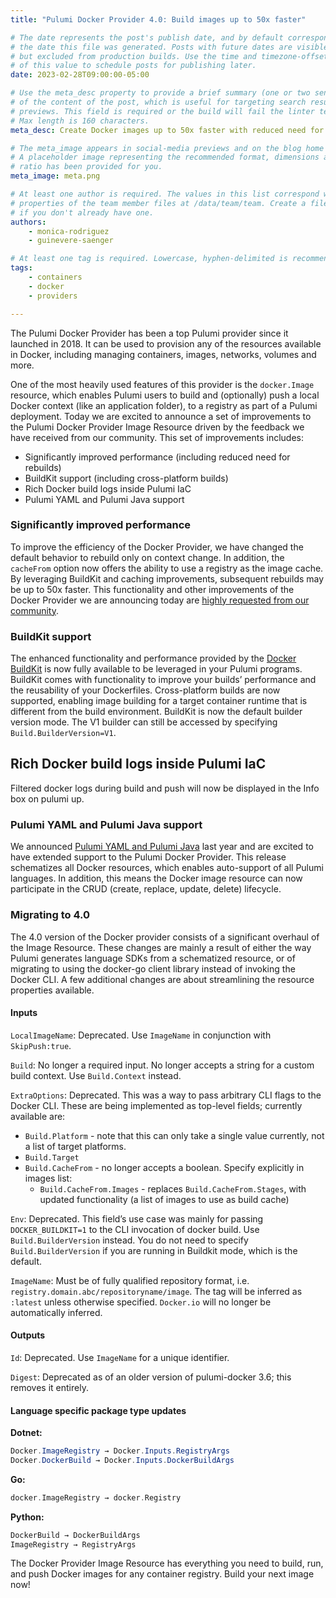```yaml
---
title: "Pulumi Docker Provider 4.0: Build images up to 50x faster"

# The date represents the post's publish date, and by default corresponds with
# the date this file was generated. Posts with future dates are visible in development,
# but excluded from production builds. Use the time and timezone-offset portions of
# of this value to schedule posts for publishing later.
date: 2023-02-28T09:00:00-05:00

# Use the meta_desc property to provide a brief summary (one or two sentences)
# of the content of the post, which is useful for targeting search results or social-media
# previews. This field is required or the build will fail the linter test.
# Max length is 160 characters.
meta_desc: Create Docker images up to 50x faster with reduced need for rebuilds, Docker BuildKit, and caching improvements.

# The meta_image appears in social-media previews and on the blog home page.
# A placeholder image representing the recommended format, dimensions and aspect
# ratio has been provided for you.
meta_image: meta.png

# At least one author is required. The values in this list correspond with the `id`
# properties of the team member files at /data/team/team. Create a file for yourself
# if you don't already have one.
authors:
    - monica-rodriguez
    - guinevere-saenger

# At least one tag is required. Lowercase, hyphen-delimited is recommended.
tags:
    - containers
    - docker
    - providers

---
```


The Pulumi Docker Provider has been a top Pulumi provider since it launched in 2018. It can be used to provision any of the resources available in Docker, including managing containers, images, networks, volumes and more.

One of the most heavily used features of this provider is the `docker.Image` resource, which enables Pulumi users to build and (optionally) push a local Docker context (like an application folder), to a registry as part of a Pulumi deployment. Today we are excited to announce a set of improvements to the Pulumi Docker Provider Image Resource driven by the feedback we have received from our community. This set of improvements includes:

* Significantly improved performance (including reduced need for rebuilds)
* BuildKit support (including cross-platform builds)
* Rich Docker build logs inside Pulumi IaC
* Pulumi YAML and Pulumi Java support

<!--more-->

### Significantly improved performance

To improve the efficiency of the Docker Provider, we have changed the default behavior to rebuild only on context change. In addition, the `cacheFrom` option now offers the ability to use a registry as the image cache. By leveraging BuildKit and caching improvements, subsequent rebuilds may be up to 50x faster. This functionality and other improvements of the Docker Provider we are announcing today are [highly requested from our community](https://github.com/pulumi/pulumi-docker/issues/132).

<!-- Add image/gif showing output during build, side by side comparison of old vs new?, or graph with speed comparison -->

### BuildKit support

The enhanced functionality and performance provided by the [Docker BuildKit](https://docs.docker.com/build/buildkit/) is now fully available to be leveraged in your Pulumi programs. BuildKit comes with functionality to improve your builds’ performance and the reusability of your Dockerfiles. Cross-platform builds are now supported, enabling image building for a target container runtime that is different from the build environment. BuildKit is now the default builder version mode. The V1 builder can still be accessed by specifying `Build.BuilderVersion=V1`.

<!-- Add image or code snippet for buildkit options or cross platform builds-->

## Rich Docker build logs inside Pulumi IaC

Filtered docker logs during build and push will now be displayed in the Info box on pulumi up.
<!-- Add more about docker build logs and a small gif of output -->

### Pulumi YAML and Pulumi Java support

We announced [Pulumi YAML and Pulumi Java](https://www.pulumi.com/blog/pulumi-universal-iac/) last year and are excited to have extended support to the Pulumi Docker Provider. This release schematizes all Docker resources, which enables auto-support of all Pulumi languages. In addition, this means the Docker image resource can now participate in the CRUD (create, replace, update, delete) lifecycle.

### Migrating to 4.0

The 4.0 version of the Docker provider consists of a significant overhaul of the Image Resource.
These changes are mainly a result of either the way Pulumi generates language SDKs from a schematized resource, or of migrating to using the docker-go client library instead of invoking the Docker CLI.
A few additional changes are about streamlining the resource properties available.

#### Inputs

`LocalImageName`: Deprecated. Use `ImageName` in conjunction with `SkipPush:true`.

`Build`: No longer a required input. No longer accepts a string for a custom build context. Use `Build.Context` instead.

`ExtraOptions`: Deprecated. This was a way to pass arbitrary CLI flags to the Docker CLI.
These are being implemented as top-level fields; currently available are:

* `Build.Platform` - note that this can only take a single value currently, not a list of target platforms.
* `Build.Target`
* `Build.CacheFrom` - no longer accepts a boolean. Specify explicitly in images list:
  * `Build.CacheFrom.Images` - replaces `Build.CacheFrom.Stages`, with updated functionality (a list of images to use as build cache)

`Env`: Deprecated. This field’s use case was mainly for passing `DOCKER_BUILDKIT=1` to the CLI invocation of docker build. Use `Build.BuilderVersion` instead. You do not need to specify `Build.BuilderVersion` if you are running in Buildkit mode, which is the default.

`ImageName`: Must be of fully qualified repository format, i.e. `registry.domain.abc/repositoryname/image`. The tag will be inferred as `:latest` unless otherwise specified. `Docker.io` will no longer be automatically inferred.

#### Outputs

`Id`: Deprecated. Use `ImageName` for a unique identifier.

`Digest`: Deprecated as of an older version of pulumi-docker 3.6; this removes it entirely.

#### Language specific package type updates

**Dotnet:**

```csharp
Docker.ImageRegistry → Docker.Inputs.RegistryArgs
Docker.DockerBuild → Docker.Inputs.DockerBuildArgs
```

**Go:**

```go
docker.ImageRegistry → docker.Registry
```

**Python:**

```python
DockerBuild → DockerBuildArgs
ImageRegistry → RegistryArgs
```

The Docker Provider Image Resource has everything you need to build, run, and push Docker images for any container registry. Build your next image now!
